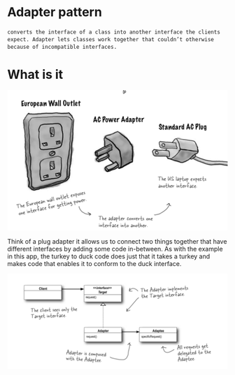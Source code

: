 # Adapter pattern

`converts the interface of a class into another interface the clients expect. Adapter lets classes work together that couldn’t otherwise because of incompatible interfaces.`

# What is it

![Plugs](https://github.com/sirJiggles/designPatterns/blob/master/adapter/plugs.png)

Think of a plug adapter it allows us to connect two things together that have different interfaces by adding some code in-between. As with the example in this app, the turkey to duck code does just that it takes a turkey and makes code that enables it to conform to the duck interface.

![Class Diagram](https://github.com/sirJiggles/designPatterns/blob/master/adapter/class-diagram.png)
